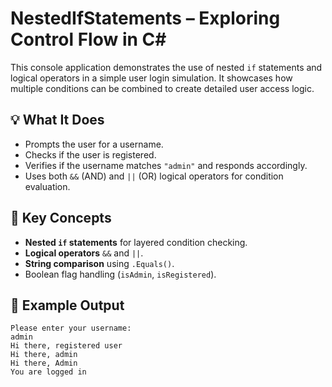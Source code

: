 # NestedIfStatements – Exploring Control Flow in C#

This console application demonstrates the use of nested `if` statements and logical operators in a simple user login simulation. It showcases how multiple conditions can be combined to create detailed user access logic.

## 💡 What It Does

- Prompts the user for a username.
- Checks if the user is registered.
- Verifies if the username matches `"admin"` and responds accordingly.
- Uses both `&&` (AND) and `||` (OR) logical operators for condition evaluation.

## 🧠 Key Concepts

- **Nested `if` statements** for layered condition checking.
- **Logical operators** `&&` and `||`.
- **String comparison** using `.Equals()`.
- Boolean flag handling (`isAdmin`, `isRegistered`).

## 🧪 Example Output

```text
Please enter your username:
admin
Hi there, registered user
Hi there, admin
Hi there, Admin
You are logged in
